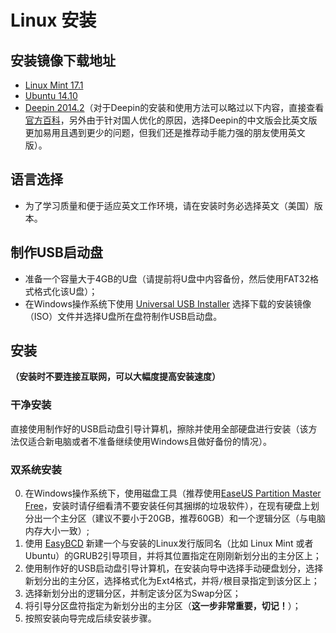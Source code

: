 # Linux 安装

## 安装镜像下载地址

- [Linux Mint 17.1](http://www.linuxmint.com/edition.php?id=172)
- [Ubuntu 14.10](http://www.ubuntu.com/download/desktop/thank-you?country=CN&version=14.10&architecture=amd64)
- [Deepin 2014.2](http://cdimage.linuxdeepin.com/releases/2014.2/deepin_2014.2_amd64.iso)（对于Deepin的安装和使用方法可以略过以下内容，直接查看[官方百科](http://wiki.deepin.org/)，另外由于针对国人优化的原因，选择Deepin的中文版会比英文版更加易用且遇到更少的问题，但我们还是推荐动手能力强的朋友使用英文版）。

## 语言选择

- 为了学习质量和便于适应英文工作环境，请在安装时务必选择英文（美国）版本。

## 制作USB启动盘

- 准备一个容量大于4GB的U盘（请提前将U盘中内容备份，然后使用FAT32格式格式化该U盘）；
- 在Windows操作系统下使用 [Universal USB Installer](http://www.pendrivelinux.com/universal-usb-installer-easy-as-1-2-3/) 选择下载的安装镜像（ISO）文件并选择U盘所在盘符制作USB启动盘。

## 安装

**（安装时不要连接互联网，可以大幅度提高安装速度）**

### 干净安装

直接使用制作好的USB启动盘引导计算机，擦除并使用全部硬盘进行安装（该方法仅适合新电脑或者不准备继续使用Windows且做好备份的情况）。

### 双系统安装

0. 在Windows操作系统下，使用磁盘工具（推荐使用[EaseUS Partition Master Free](http://www.partition-tool.com/personal.htm)，安装时请仔细看清不要安装任何其捆绑的垃圾软件），在现有硬盘上划分出一个主分区（建议不要小于20GB，推荐60GB）和一个逻辑分区（与电脑内存大小一致）;
0. 使用 [EasyBCD](http://neosmart.net/EasyBCD/) 新建一个与安装的Linux发行版同名（比如 Linux Mint 或者 Ubuntu）的GRUB2引导项目，并将其位置指定在刚刚新划分出的主分区上；
0. 使用制作好的USB启动盘引导计算机，在安装向导中选择手动硬盘划分，选择新划分出的主分区，选择格式化为Ext4格式，并将```/```根目录指定到该分区上；
0. 选择新划分出的逻辑分区，并制定该分区为Swap分区；
0. 将引导分区盘符指定为新划分出的主分区（**这一步非常重要，切记！**）；
0. 按照安装向导完成后续安装步骤。

